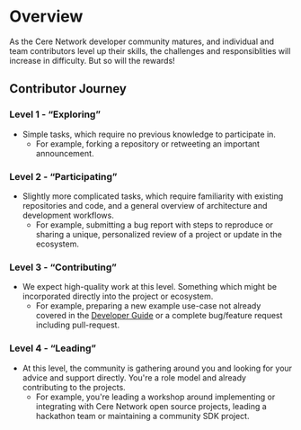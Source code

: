 # Overview

As the Cere Network developer community matures, and individual and team contributors level up their skills, the challenges and responsiblities will increase in difficulty. But so will the rewards!

## Contributor Journey

### Level 1 - “Exploring”

- Simple tasks, which require no previous knowledge to participate in. 
  - For example, forking a repository or retweeting an important announcement.

### Level 2 - “Participating”

- Slightly more complicated tasks, which require familiarity with existing repositories and code, and a general overview of architecture and development workflows.
  - For example, submitting a bug report with steps to reproduce or sharing a unique, personalized review of a project or update in the ecosystem.

### Level 3 - “Contributing”

- We expect high-quality work at this level. Something which might be incorporated directly into the project or ecosystem.
  - For example, preparing a new example use-case not already covered in the [Developer Guide](https://docs.cere.network/ddc/developer-guide/examples/) or a complete bug/feature request including pull-request.

### Level 4 - “Leading”

- At this level, the community is gathering around you and looking for your advice and support directly. You're a role model and already contributing to the projects. 
  - For example, you're leading a workshop around implementing or integrating with Cere Network open source projects, leading a hackathon team or maintaining a community SDK project.
